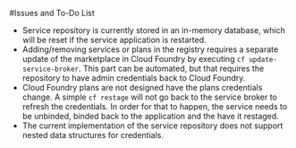 #Issues and To-Do List
* Service repository is currently stored in an in-memory database, which will be reset if the service application is restarted.
* Adding/removing services or plans in the registry requires a separate update of the marketplace in Cloud Foundry by executing ```cf update-service-broker```. This part can be automated, but that requires the repository to have admin credentials back to Cloud Foundry.
* Cloud Foundry plans are not designed have the plans credentials change. A simple ```cf restage``` will not go back to the service broker to refresh the credentials. In order for that to happen, the service needs to be unbinded, binded back to the application and the have it restaged.
* The current implementation of the service repository does not support nested data structures for credentials.

